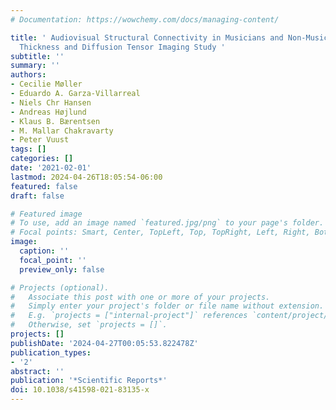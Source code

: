 ```yaml
---
# Documentation: https://wowchemy.com/docs/managing-content/

title: ' Audiovisual Structural Connectivity in Musicians and Non-Musicians: A Cortical
  Thickness and Diffusion Tensor Imaging Study '
subtitle: ''
summary: ''
authors:
- Cecilie Møller
- Eduardo A. Garza-Villarreal
- Niels Chr Hansen
- Andreas Højlund
- Klaus B. Bærentsen
- M. Mallar Chakravarty
- Peter Vuust
tags: []
categories: []
date: '2021-02-01'
lastmod: 2024-04-26T18:05:54-06:00
featured: false
draft: false

# Featured image
# To use, add an image named `featured.jpg/png` to your page's folder.
# Focal points: Smart, Center, TopLeft, Top, TopRight, Left, Right, BottomLeft, Bottom, BottomRight.
image:
  caption: ''
  focal_point: ''
  preview_only: false

# Projects (optional).
#   Associate this post with one or more of your projects.
#   Simply enter your project's folder or file name without extension.
#   E.g. `projects = ["internal-project"]` references `content/project/deep-learning/index.md`.
#   Otherwise, set `projects = []`.
projects: []
publishDate: '2024-04-27T00:05:53.822478Z'
publication_types:
- '2'
abstract: ''
publication: '*Scientific Reports*'
doi: 10.1038/s41598-021-83135-x
---
```

